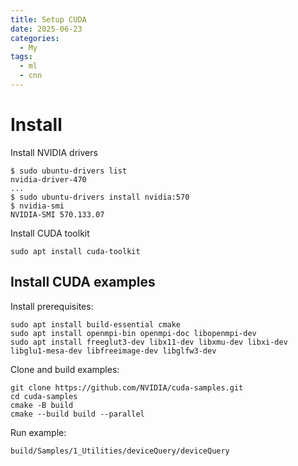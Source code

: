 ```yaml
---
title: Setup CUDA
date: 2025-06-23
categories:
  - My
tags:
  - ml
  - cnn
---
```

# Install

Install NVIDIA drivers
```shell
$ sudo ubuntu-drivers list
nvidia-driver-470
...
$ sudo ubuntu-drivers install nvidia:570
$ nvidia-smi
NVIDIA-SMI 570.133.07
```

Install CUDA toolkit
```shell
sudo apt install cuda-toolkit
```

## Install CUDA examples

Install prerequisites:
```shell
sudo apt install build-essential cmake
sudo apt install openmpi-bin openmpi-doc libopenmpi-dev
sudo apt install freeglut3-dev libx11-dev libxmu-dev libxi-dev libglu1-mesa-dev libfreeimage-dev libglfw3-dev
```

Clone and build examples:
```shell
git clone https://github.com/NVIDIA/cuda-samples.git
cd cuda-samples
cmake -B build
cmake --build build --parallel
```
Run example:
```shell
build/Samples/1_Utilities/deviceQuery/deviceQuery
```
